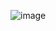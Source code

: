 ![image](https://user-images.githubusercontent.com/110442250/209625193-2f71c9b0-f37e-4098-aa45-4f710b6cc431.png)
